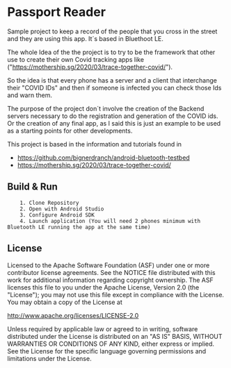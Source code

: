 # Passport Reader

Sample project to keep a record of the people that you cross in the street and they are using this app. It´s based in Bluethoot LE.

The whole Idea of the the project is to try to be the framework that other use to create their own Covid tracking apps like ("https://mothership.sg/2020/03/trace-together-covid/").

So the idea is that every phone has a server and a client that interchange their "COVID IDs" and then if someone is infected you can check those Ids and warn them.

The purpose of the project don´t involve the creation of the Backend servers necessary to do the registration and generation of the COVID ids. Or the creation of any final app, as I said this is just an example to be used as a starting points for other developments.

This project is based in the information and tutorials found in

- https://github.com/bignerdranch/android-bluetooth-testbed
- https://mothership.sg/2020/03/trace-together-covid/


## Build & Run

```
    1. Clone Repository
    2. Open with Android Studio
    3. Configure Android SDK
    4. Launch application (You will need 2 phones minimum with Bluetooth LE running the app at the same time)
```


## License

Licensed to the Apache Software Foundation (ASF) under one or more contributor license agreements. See the NOTICE file distributed with this work for additional information regarding copyright ownership. The ASF licenses this file to you under the Apache License, Version 2.0 (the "License"); you may not use this file except in compliance with the License. You may obtain a copy of the License at

http://www.apache.org/licenses/LICENSE-2.0

Unless required by applicable law or agreed to in writing, software distributed under the License is distributed on an "AS IS" BASIS, WITHOUT WARRANTIES OR CONDITIONS OF ANY KIND, either express or implied. See the License for the specific language governing permissions and limitations under the License.
